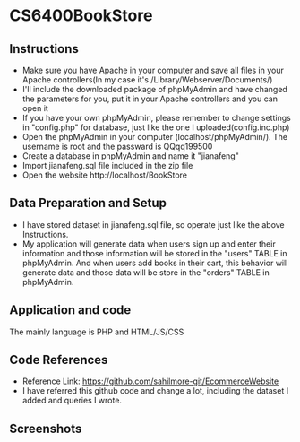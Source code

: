 # CS6400BookStore


## Instructions

- Make sure you have Apache in your computer and save all files in your Apache controllers(In my case it's /Library/Webserver/Documents/)
- I'll include the downloaded package of phpMyAdmin and have changed the parameters for you, put it in your Apache controllers and you can open it 
- If you have your own phpMyAdmin, please remember to change settings in "config.php" for database, just like the one I uploaded(config.inc.php)
- Open the phpMyAdmin in your computer (localhost/phpMyAdmin/). The username is root and the passward is QQqq199500
- Create a database in phpMyAdmin and name it "jianafeng"
- Import jianafeng.sql file included in the zip file 
- Open the website http://localhost/BookStore


## Data Preparation and Setup

- I have stored dataset in jianafeng.sql file, so operate just like the above Instructions. 
- My application will generate data when users sign up and enter their information and those information will be stored in the "users" TABLE in phpMyAdmin. 
And when users add books in their cart, this behavior will generate data and those data will be store in the "orders" TABLE in phpMyAdmin. 


## Application and code

The mainly language is PHP and HTML/JS/CSS

## Code References
- Reference Link: https://github.com/sahilmore-git/EcommerceWebsite
- I have referred this github code and change a lot, including the dataset I added and queries I wrote. 

## Screenshots

